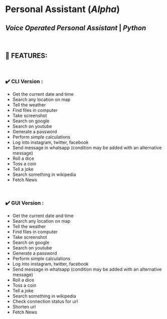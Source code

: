 # Personal Assistant (*Alpha*)

## *Voice Operated Personal Assistant* | *Python*

&nbsp;

## :diamond_shape_with_a_dot_inside: FEATURES:
&nbsp;
###  :heavy_check_mark: CLI Version :

* Get the current date and time
* Search any location on map
* Tell the weather
* Find files in computer
* Take screenshot
* Search on google
* Search on youtube
* Generate a password
* Perform simple calculations
* Log into instagram, twitter, facebook
* Send message in whatsapp (condition may be added with an alternative message)
* Roll a dice
* Toss a coin 
* Tell a joke
* Search something in wikipedia
* Fetch News

&nbsp;
### :heavy_check_mark: GUI Version :

* Get the current date and time
* Search any location on map
* Tell the weather
* Find files in computer
* Take screenshot
* Search on google
* Search on youtube
* Generate a password
* Perform simple calculations
* Log into instagram, twitter, facebook
* Send message in whatsapp (condition may be added with an alternative message)
* Roll a dice
* Toss a coin 
* Tell a joke
* Search something in wikipedia
* Check connection status for url
* Shorten url
* Fetch News
